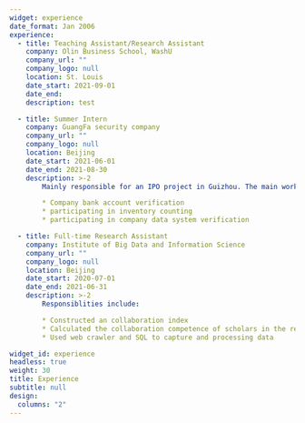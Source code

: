 ```yaml
---
widget: experience
date_format: Jan 2006
experience:
  - title: Teaching Assistant/Research Assistant
    company: Olin Business School, WashU
    company_url: ""
    company_logo: null
    location: St. Louis
    date_start: 2021-09-01
    date_end: 
    description: test

  - title: Summer Intern
    company: GuangFa security company
    company_url: ""
    company_logo: null
    location: Beijing
    date_start: 2021-06-01
    date_end: 2021-08-30
    description: >-2
        Mainly responsible for an IPO project in Guizhou. The main work content includes: 

        * Company bank account verification
        * participating in inventory counting
        * participating in company data system verification

  - title: Full-time Research Assistant
    company: Institute of Big Data and Information Science
    company_url: ""
    company_logo: null
    location: Beijing
    date_start: 2020-07-01
    date_end: 2021-06-31
    description: >-2
        Responsiblities include:

        * Constructed an collaboration index
        * Calculated the collaboration competence of scholars in the required list
        * Used web crawler and SQL to capture and processing data

widget_id: experience
headless: true
weight: 30
title: Experience
subtitle: null
design:
  columns: "2"
---
```

